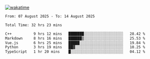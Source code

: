 [![wakatime](https://wakatime.com/badge/user/ef685785-b2de-4416-b5c6-df540c453238.svg)](https://wakatime.com/@ef685785-b2de-4416-b5c6-df540c453238)

<!--START_SECTION:waka-->

```txt
From: 07 August 2025 - To: 14 August 2025

Total Time: 32 hrs 23 mins

C++          9 hrs 12 mins   ███████░░░░░░░░░░░░░░░░░░   28.42 %
Markdown     8 hrs 16 mins   ██████▒░░░░░░░░░░░░░░░░░░   25.53 %
Vue.js       6 hrs 25 mins   █████░░░░░░░░░░░░░░░░░░░░   19.84 %
Python       3 hrs 19 mins   ██▓░░░░░░░░░░░░░░░░░░░░░░   10.25 %
TypeScript   1 hr 20 mins    █░░░░░░░░░░░░░░░░░░░░░░░░   04.12 %
```

<!--END_SECTION:waka-->
